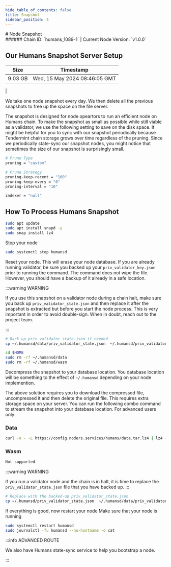 ```yaml
---
hide_table_of_contents: false
title: Snapshot
sidebar_position: 4
---
```


<div class="h1-with-icon icon-humans">
# Node Snapshot
</div>
###### Chain ID: `humans_1089-1` | Current Node Version: `v1.0.0`

## Our Humans Snapshot Server Setup

| Size   | Timestamp   |
|--------|-------------|
| 9.03 GB | Wed, 15 May 2024 08:46:05 GMT |


We take one node snapshot every day. We then delete all the previous snapshots to free up the space on the file server.

The snapshot is designed for node opeartors to run an efficient node on Humans chain. To make the snapshot as small as possible while still viable as a validator, we use the following setting to save on the disk space. It might be helpful for you to sync with our snapshot periodically because Tendermint chain storage grows over time regardless of the pruning. Since we periodically state-sync our snapshot nodes, you might notice that sometimes the size of our snapshot is surprisingly small.

```bash title="app.toml"
# Prune Type
pruning = "custom"

# Prune Strategy
pruning-keep-recent = "100"
pruning-keep-every = "0"
pruning-interval = "10"
```

```bash title="config.toml"
indexer = "null"
```

## How To Process Humans Snapshot
```bash
sudo apt update
sudo apt install snapd -y
sudo snap install lz4
```

Stop your node
```bash
sudo systemctl stop humansd
```
Reset your node. This will erase your node database. If you are already running validator, be sure you backed up your `priv_validator_key.json` prior to running the command. The command does not wipe the file. However, you should have a backup of it already in a safe location.

:::warning WARNING

If you use this snapshot on a validator node during a chain halt, make sure you back up `priv_validator_state.json` and then replace it after the snapshot is extracted but before you start the node process. This is very important in order to avoid double-sign. When in doubt, reach out to the project team.

:::

```bash
# Back up priv_validator_state.json if needed
cp ~/.humansd/data/priv_validator_state.json  ~/.humansd/priv_validator_state.json

cd $HOME
sudo rm -rf ~/.humansd/data
sudo rm -rf ~/.humansd/wasm
```

Decompress the snapshot to your database location. You database location will be something to the effect of `~/.humansd` depending on your node implemention.

The above solution requires you to download the compressed file, uncompressed it and then delete the original file. This requires extra storage space on your server. You can run the following combo command to stream the snapshot into your database location. For advanced users only:
### Data
```bash
curl -o - -L https://config.noders.services/humans/data.tar.lz4 | lz4 -d | tar -x -C ~/.humansd
```
### Wasm
```bash
Not supported
```

:::warning WARNING

If you run a validator node and the chain is in halt, it is time to replace the `priv_validator_state.json` file that you have backed up.
:::

```bash
# Replace with the backed-up priv_validator_state.json
cp ~/.humansd/priv_validator_state.json  ~/.humansd/data/priv_validator_state.json
```

If everything is good, now restart your node
Make sure that your node is running

```bash
sudo systemctl restart humansd
sudo journalctl -fu humansd --no-hostname -o cat
```

:::info ADVANCED ROUTE

We also have Humans state-sync service to help you bootstrap a node.

:::
